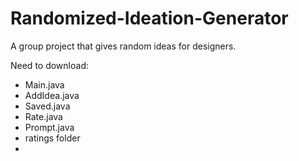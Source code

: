 # Randomized-Ideation-Generator
 A group project that gives random ideas for designers.
 
Need to download:
- Main.java
- AddIdea.java
- Saved.java
- Rate.java
- Prompt.java
- ratings folder
- 
 
